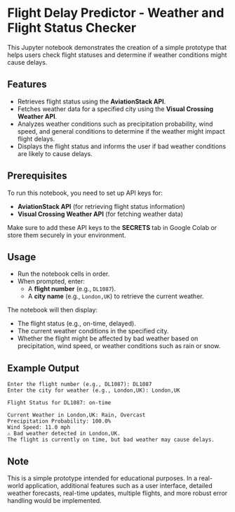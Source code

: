 # **Flight Delay Predictor - Weather and Flight Status Checker**

This Jupyter notebook demonstrates the creation of a simple prototype that helps users check flight statuses and determine if weather conditions might cause delays.

## **Features**
- Retrieves flight status using the **AviationStack API**.
- Fetches weather data for a specified city using the **Visual Crossing Weather API**.
- Analyzes weather conditions such as precipitation probability, wind speed, and general conditions to determine if the weather might impact flight delays.
- Displays the flight status and informs the user if bad weather conditions are likely to cause delays.

## **Prerequisites**
To run this notebook, you need to set up API keys for:
- **AviationStack API** (for retrieving flight status information)
- **Visual Crossing Weather API** (for fetching weather data)

Make sure to add these API keys to the **SECRETS** tab in Google Colab or store them securely in your environment.

## **Usage**
- Run the notebook cells in order.
- When prompted, enter:
  - A **flight number** (e.g., `DL1087`).
  - A **city name** (e.g., `London,UK`) to retrieve the current weather.
  
The notebook will then display:
- The flight status (e.g., on-time, delayed).
- The current weather conditions in the specified city.
- Whether the flight might be affected by bad weather based on precipitation, wind speed, or weather conditions such as rain or snow.

## **Example Output**

```
Enter the flight number (e.g., DL1087): DL1087
Enter the city for weather (e.g., London,UK): London,UK

Flight Status for DL1087: on-time

Current Weather in London,UK: Rain, Overcast
Precipitation Probability: 100.0%
Wind Speed: 11.0 mph
⚠️ Bad weather detected in London,UK.
The flight is currently on time, but bad weather may cause delays.
```

## **Note**
This is a simple prototype intended for educational purposes. In a real-world application, additional features such as a user interface, detailed weather forecasts, real-time updates, multiple flights, and more robust error handling would be implemented.

